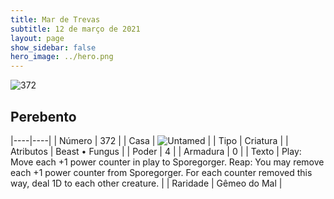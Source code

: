 ```yaml
---
title: Mar de Trevas
subtitle: 12 de março de 2021
layout: page
show_sidebar: false
hero_image: ../hero.png
---
```


![372](https://cdn.keyforgegame.com/media/card_front/pt/496_372_752XXM3XRP48_pt.png)

## Perebento

|----|----|
| Número | 372 |
| Casa | ![Untamed](https://archonarcana.com/images/thumb/b/bd/Untamed.png/22px-Untamed.png "Indomados") |
| Tipo | Criatura |
| Atributos | Beast • Fungus |
| Poder | 4 |
| Armadura | 0 |
| Texto | Play: Move each +1 power counter in play to Sporegorger.  Reap: You may remove each +1 power counter from Sporegorger. For each counter removed this way, deal 1D to each other creature. |
| Raridade | Gêmeo do Mal |
